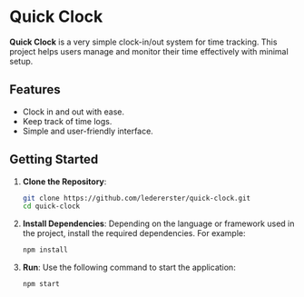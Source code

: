 # Quick Clock

**Quick Clock** is a very simple clock-in/out system for time tracking. This project helps users manage and monitor their time effectively with minimal setup.

## Features

- Clock in and out with ease.
- Keep track of time logs.
- Simple and user-friendly interface.

## Getting Started

1. **Clone the Repository**:
   ```bash
   git clone https://github.com/ledererster/quick-clock.git
   cd quick-clock
   ```
2. **Install Dependencies**:
   Depending on the language or framework used in the project, install the required dependencies. For example:
   ```bash
   npm install
   ```
3. **Run**:
   Use the following command to start the application:
   ```bash
   npm start
   ```
